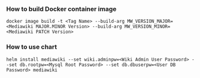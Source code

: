 ### How to build Docker container image
`docker image build -t <Tag Name> --build-arg MW_VERSION_MAJOR=<Mediawiki MAJOR.MINOR Version> --build-arg MW_VERSION_MINOR=<Mediawiki PATCH Version>`

### How to use chart
`helm install mediawiki --set wiki.adminpw=<Wiki Admin User Password> --set db.rootpw=<Mysql Root Password> --set db.dbuserpw=<User DB Password> mediawiki`
